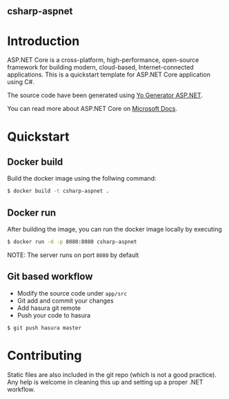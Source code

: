 csharp-aspnet
-------------

# Introduction

ASP.NET Core is a cross-platform, high-performance, open-source framework for building modern, cloud-based, Internet-connected applications. This is a quickstart template for ASP.NET Core application using C#.

The source code have been generated using [Yo Generator ASP.NET](https://github.com/OmniSharp/generator-aspnet).

You can read more about ASP.NET Core on [Microsoft Docs](https://docs.microsoft.com/en-us/aspnet/core/).

# Quickstart

## Docker build

Build the docker image using the follwing command:

```bash
$ docker build -t csharp-aspnet .
```

## Docker run

After building the image, you can run the docker image locally by executing

```bash
$ docker run -d -p 8080:8080 csharp-aspnet
```

NOTE: The server runs on port `8080` by default

## Git based workflow

- Modify the source code under `app/src`
- Git add and commit your changes
- Add hasura git remote
- Push your code to hasura

```bash
$ git push hasura master
```

# Contributing

Static files are also included in the git repo (which is not a good practice). Any help is welcome in cleaning this up and setting up a proper .NET workflow.

